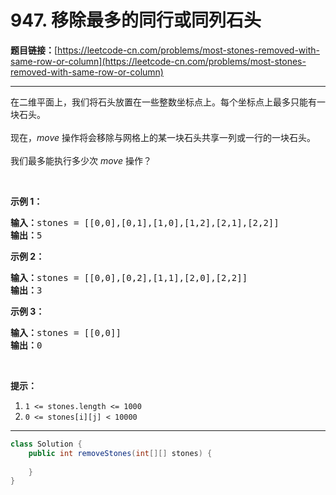 # 947. 移除最多的同行或同列石头

**题目链接：**[https://leetcode-cn.com/problems/most-stones-removed-with-same-row-or-column](https://leetcode-cn.com/problems/most-stones-removed-with-same-row-or-column)

---

<div class="content__1Y2H">
 <div class="notranslate">
  <p>在二维平面上，我们将石头放置在一些整数坐标点上。每个坐标点上最多只能有一块石头。<br> <br> 现在，<em>move</em> 操作将会移除与网格上的某一块石头共享一列或一行的一块石头。<br> <br> 我们最多能执行多少次 <em>move</em> 操作？</p> 
  <p>&nbsp;</p> 
  <p><strong>示例 1：</strong></p> 
  <pre class="language-text"><strong>输入：</strong>stones = [[0,0],[0,1],[1,0],[1,2],[2,1],[2,2]]
<strong>输出：</strong>5
</pre> 
  <p><strong>示例 2：</strong></p> 
  <pre class="language-text"><strong>输入：</strong>stones = [[0,0],[0,2],[1,1],[2,0],[2,2]]
<strong>输出：</strong>3
</pre> 
  <p><strong>示例 3：</strong></p> 
  <pre class="language-text"><strong>输入：</strong>stones = [[0,0]]
<strong>输出：</strong>0
</pre> 
  <p>&nbsp;</p> 
  <p><strong>提示：</strong></p> 
  <ol> 
   <li><code>1 &lt;= stones.length &lt;= 1000</code></li> 
   <li><code>0 &lt;= stones[i][j] &lt; 10000</code></li> 
  </ol> 
 </div>
</div>

---

```java
class Solution {
    public int removeStones(int[][] stones) {
        
    }
}
```